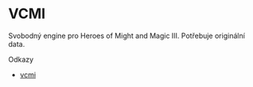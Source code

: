 VCMI
====

Svobodný engine pro Heroes of Might and Magic III. Potřebuje originální data.

Odkazy

* [vcmi](http://vcmi.eu)
